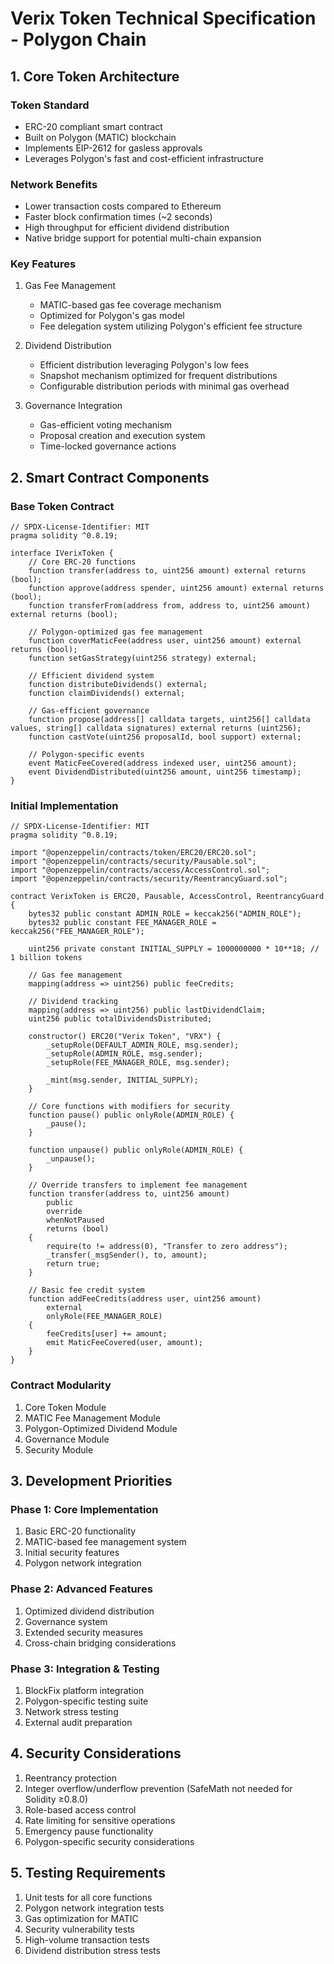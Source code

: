 # Verix Token Technical Specification - Polygon Chain

## 1. Core Token Architecture
### Token Standard
- ERC-20 compliant smart contract
- Built on Polygon (MATIC) blockchain
- Implements EIP-2612 for gasless approvals
- Leverages Polygon's fast and cost-efficient infrastructure

### Network Benefits
- Lower transaction costs compared to Ethereum
- Faster block confirmation times (~2 seconds)
- High throughput for efficient dividend distribution
- Native bridge support for potential multi-chain expansion

### Key Features
1. Gas Fee Management
   - MATIC-based gas fee coverage mechanism
   - Optimized for Polygon's gas model
   - Fee delegation system utilizing Polygon's efficient fee structure

2. Dividend Distribution
   - Efficient distribution leveraging Polygon's low fees
   - Snapshot mechanism optimized for frequent distributions
   - Configurable distribution periods with minimal gas overhead

3. Governance Integration
   - Gas-efficient voting mechanism
   - Proposal creation and execution system
   - Time-locked governance actions

## 2. Smart Contract Components

### Base Token Contract
```solidity
// SPDX-License-Identifier: MIT
pragma solidity ^0.8.19;

interface IVerixToken {
    // Core ERC-20 functions
    function transfer(address to, uint256 amount) external returns (bool);
    function approve(address spender, uint256 amount) external returns (bool);
    function transferFrom(address from, address to, uint256 amount) external returns (bool);
    
    // Polygon-optimized gas fee management
    function coverMaticFee(address user, uint256 amount) external returns (bool);
    function setGasStrategy(uint256 strategy) external;
    
    // Efficient dividend system
    function distributeDividends() external;
    function claimDividends() external;
    
    // Gas-efficient governance
    function propose(address[] calldata targets, uint256[] calldata values, string[] calldata signatures) external returns (uint256);
    function castVote(uint256 proposalId, bool support) external;
    
    // Polygon-specific events
    event MaticFeeCovered(address indexed user, uint256 amount);
    event DividendDistributed(uint256 amount, uint256 timestamp);
}
```

### Initial Implementation
```solidity
// SPDX-License-Identifier: MIT
pragma solidity ^0.8.19;

import "@openzeppelin/contracts/token/ERC20/ERC20.sol";
import "@openzeppelin/contracts/security/Pausable.sol";
import "@openzeppelin/contracts/access/AccessControl.sol";
import "@openzeppelin/contracts/security/ReentrancyGuard.sol";

contract VerixToken is ERC20, Pausable, AccessControl, ReentrancyGuard {
    bytes32 public constant ADMIN_ROLE = keccak256("ADMIN_ROLE");
    bytes32 public constant FEE_MANAGER_ROLE = keccak256("FEE_MANAGER_ROLE");
    
    uint256 private constant INITIAL_SUPPLY = 1000000000 * 10**18; // 1 billion tokens
    
    // Gas fee management
    mapping(address => uint256) public feeCredits;
    
    // Dividend tracking
    mapping(address => uint256) public lastDividendClaim;
    uint256 public totalDividendsDistributed;
    
    constructor() ERC20("Verix Token", "VRX") {
        _setupRole(DEFAULT_ADMIN_ROLE, msg.sender);
        _setupRole(ADMIN_ROLE, msg.sender);
        _setupRole(FEE_MANAGER_ROLE, msg.sender);
        
        _mint(msg.sender, INITIAL_SUPPLY);
    }
    
    // Core functions with modifiers for security
    function pause() public onlyRole(ADMIN_ROLE) {
        _pause();
    }
    
    function unpause() public onlyRole(ADMIN_ROLE) {
        _unpause();
    }
    
    // Override transfers to implement fee management
    function transfer(address to, uint256 amount) 
        public 
        override 
        whenNotPaused 
        returns (bool)
    {
        require(to != address(0), "Transfer to zero address");
        _transfer(_msgSender(), to, amount);
        return true;
    }
    
    // Basic fee credit system
    function addFeeCredits(address user, uint256 amount) 
        external 
        onlyRole(FEE_MANAGER_ROLE) 
    {
        feeCredits[user] += amount;
        emit MaticFeeCovered(user, amount);
    }
}
```

### Contract Modularity
1. Core Token Module
2. MATIC Fee Management Module
3. Polygon-Optimized Dividend Module
4. Governance Module
5. Security Module

## 3. Development Priorities

### Phase 1: Core Implementation
1. Basic ERC-20 functionality
2. MATIC-based fee management system
3. Initial security features
4. Polygon network integration

### Phase 2: Advanced Features
1. Optimized dividend distribution
2. Governance system
3. Extended security measures
4. Cross-chain bridging considerations

### Phase 3: Integration & Testing
1. BlockFix platform integration
2. Polygon-specific testing suite
3. Network stress testing
4. External audit preparation

## 4. Security Considerations
1. Reentrancy protection
2. Integer overflow/underflow prevention (SafeMath not needed for Solidity ≥0.8.0)
3. Role-based access control
4. Rate limiting for sensitive operations
5. Emergency pause functionality
6. Polygon-specific security considerations

## 5. Testing Requirements
1. Unit tests for all core functions
2. Polygon network integration tests
3. Gas optimization for MATIC
4. Security vulnerability tests
5. High-volume transaction tests
6. Dividend distribution stress tests
